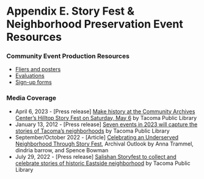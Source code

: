 # Appendix E. Story Fest & Neighborhood Preservation Event Resources

### Community Event Production Resources

* [Fliers and posters](https://drive.google.com/drive/folders/1B-ww5CXNqm5g04vODBVC0snk0axe3oXX?usp=share\_link)
* [Evaluations](https://drive.google.com/drive/folders/1VxURRTyBBQHMUaM1DSzQfrG9AXUFyEK5?usp=share\_link)&#x20;
* [Sign-up forms](https://drive.google.com/drive/folders/1l\_9LMt1TQyc6dNHkLXDeNffpmzPn9-KM)

### Media Coverage

* April 6, 2023 - \[Press release] [Make history at the Community Archives Center’s Hilltop Story Fest on Saturday, May 6](https://www.tacomalibrary.org/news/make-history-at-the-community-archives-centers-hilltop-story-fest-on-saturday-may-6/) by Tacoma Public Library
* January 13, 2012 - \[Press release] [Seven events in 2023 will capture the stories of Tacoma’s neighborhoods](https://www.tacomalibrary.org/news/seven-community-archives-center-events-in-2023-will-capture-the-stories-of-tacomas-neighborhoods/) by Tacoma Public Library
* September/October 2022 - \[Article] [Celebrating an Underserved Neighborhood Through Story Fest](https://mydigitalpublication.com/publication/?m=30305\&i=763274\&p=1\&ver=html5), Archival Outlook by Anna Trammel, dindria barrow, and Spence Bowman
* July 29, 2022 - \[Press release] [Salishan Storyfest to collect and celebrate stories of historic Eastside neighborhood](https://www.tacomalibrary.org/news/salishan-storyfest-to-collect-and-celebrate-stories-of-historic-eastside-neighborhood/) by Tacoma Public Library
